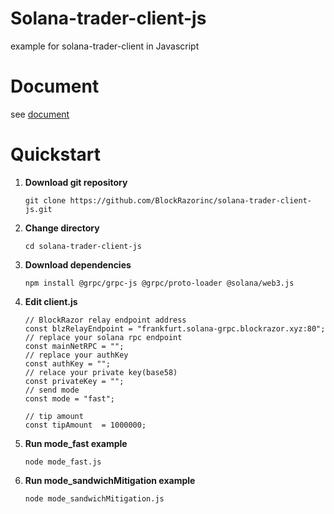 # Solana-trader-client-js
example for solana-trader-client in Javascript

# Document
see [document](https://blockrazor.gitbook.io/blockrazor/solana/send-transaction/js)

# Quickstart

1. **Download git repository**

   `git clone https://github.com/BlockRazorinc/solana-trader-client-js.git`

2. **Change directory**

   `cd solana-trader-client-js`

3. **Download dependencies**

   `npm install @grpc/grpc-js @grpc/proto-loader @solana/web3.js`

4. **Edit client.js**

	```
	// BlockRazor relay endpoint address
	const blzRelayEndpoint = "frankfurt.solana-grpc.blockrazor.xyz:80";
	// replace your solana rpc endpoint
	const mainNetRPC = "";
	// replace your authKey
	const authKey = "";
	// relace your private key(base58)
	const privateKey = "";
	// send mode
	const mode = "fast";

	// tip amount
	const tipAmount  = 1000000;
	```

5. **Run mode_fast example**
   
   `node mode_fast.js`

6. **Run mode_sandwichMitigation example**
   
   `node mode_sandwichMitigation.js`
